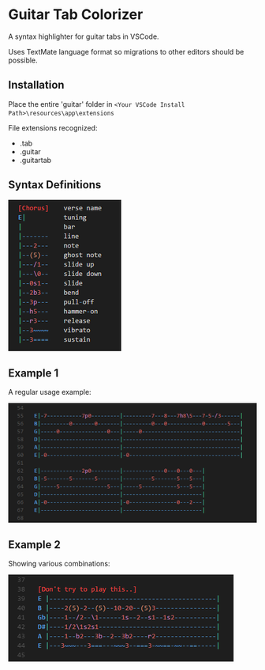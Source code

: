 Guitar Tab Colorizer
=============

A syntax highlighter for guitar tabs in VSCode.

Uses TextMate language format so migrations to other editors should be possible.

## Installation

Place the entire 'guitar' folder in `<Your VSCode Install Path>\resources\app\extensions`

File extensions recognized:
- .tab
- .guitar
- .guitartab

## Syntax Definitions
![Syntax Definition](images/Syntax.PNG)

## Example 1
A regular usage example:

![Example 1](images/Example1.PNG)

## Example 2
Showing various combinations:

![Example 2](images/Example2.PNG)